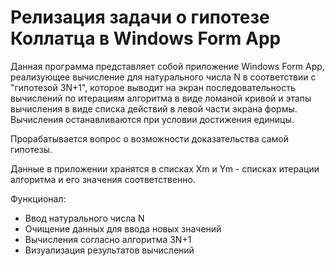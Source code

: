 # Релизация задачи о гипотезе Коллатца в Windows Form App
Данная программа представляет собой приложение Windows Form App, реализующее вычисление для натурального числа N в соответствии с "гипотезой 3N+1", которое выводит на экран последовательность вычислений по итерациям алгоритма в виде ломаной кривой и этапы вычисления в виде списка действий в левой части экрана формы. Вычисления останавливаются при условии достижения единицы.

Прорабатывается вопрос о возможности доказательства самой гипотезы.

Данные в приложении хранятся в списках Xm и Ym - списках итерации алгоритма и его значения соответственно.

Функционал:
* Ввод натурального числа N
* Очищение данных для ввода новых значений
* Вычисления согласно алгоритма 3N+1
* Визуализация результатов вычислений